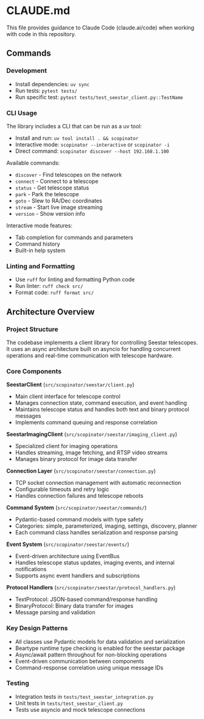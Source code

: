 # CLAUDE.md

This file provides guidance to Claude Code (claude.ai/code) when working with code in this repository.

## Commands

### Development
- Install dependencies: `uv sync`
- Run tests: `pytest tests/`
- Run specific test: `pytest tests/test_seestar_client.py::TestName`

### CLI Usage
The library includes a CLI that can be run as a uv tool:
- Install and run: `uv tool install . && scopinator`
- Interactive mode: `scopinator --interactive` or `scopinator -i`
- Direct command: `scopinator discover --host 192.168.1.100`

Available commands:
- `discover` - Find telescopes on the network
- `connect` - Connect to a telescope
- `status` - Get telescope status
- `park` - Park the telescope
- `goto` - Slew to RA/Dec coordinates
- `stream` - Start live image streaming
- `version` - Show version info

Interactive mode features:
- Tab completion for commands and parameters
- Command history
- Built-in help system

### Linting and Formatting
- Use `ruff` for linting and formatting Python code
- Run linter: `ruff check src/`
- Format code: `ruff format src/`

## Architecture Overview

### Project Structure
The codebase implements a client library for controlling Seestar telescopes. It uses an async architecture built on asyncio for handling concurrent operations and real-time communication with telescope hardware.

### Core Components

**SeestarClient** (`src/scopinator/seestar/client.py`)
- Main client interface for telescope control
- Manages connection state, command execution, and event handling
- Maintains telescope status and handles both text and binary protocol messages
- Implements command queuing and response correlation

**SeestarImagingClient** (`src/scopinator/seestar/imaging_client.py`)
- Specialized client for imaging operations
- Handles streaming, image fetching, and RTSP video streams
- Manages binary protocol for image data transfer

**Connection Layer** (`src/scopinator/seestar/connection.py`)
- TCP socket connection management with automatic reconnection
- Configurable timeouts and retry logic
- Handles connection failures and telescope reboots

**Command System** (`src/scopinator/seestar/commands/`)
- Pydantic-based command models with type safety
- Categories: simple, parameterized, imaging, settings, discovery, planner
- Each command class handles serialization and response parsing

**Event System** (`src/scopinator/seestar/events/`)
- Event-driven architecture using EventBus
- Handles telescope status updates, imaging events, and internal notifications
- Supports async event handlers and subscriptions

**Protocol Handlers** (`src/scopinator/seestar/protocol_handlers.py`)
- TextProtocol: JSON-based command/response handling
- BinaryProtocol: Binary data transfer for images
- Message parsing and validation

### Key Design Patterns
- All classes use Pydantic models for data validation and serialization
- Beartype runtime type checking is enabled for the seestar package
- Async/await pattern throughout for non-blocking operations
- Event-driven communication between components
- Command-response correlation using unique message IDs

### Testing
- Integration tests in `tests/test_seestar_integration.py`
- Unit tests in `tests/test_seestar_client.py`
- Tests use asyncio and mock telescope connections